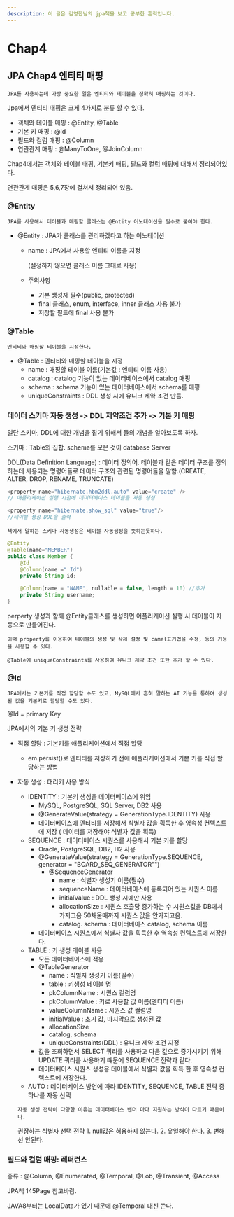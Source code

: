 ```yaml
---
description: 이 글은 김영한님의 jpa책을 보고 공부한 흔적입니다.
---
```


# Chap4

## JPA Chap4 엔티티 매핑

`JPA를 사용하는데 가장 중요한 일은 엔티티와 테이블을 정확히 매핑하는 것이다.`

Jpa에서 엔티티 매핑은 크게 4가지로 분류 할 수 있다.

* 객체와 테이블 매핑 : @Entity, @Table
* 기본 키 매핑 : @Id
* 필드와 컬럼 매핑 : @Column
* 연관관계 매핑 : @ManyToOne, @JoinColumn

Chap4에서는 객체와 테이블 매핑, 기본키 매핑, 필드와 컬럼 매핑에 대해서 정리되어있다.

연관관계 매핑은 5,6,7장에 걸쳐서 정리되어 있음.

### @Entity

`JPA를 사용해서 테이블과 매핑할 클래스는 @Entity 어노테이션을 필수로 붙여야 한다.`

* @Entity : JPA가 클래스를 관리하겠다고 하는 어노테이션
  * name : JPA에서 사용할 엔티티 이름을 지정 

      \(설정하지 않으면 클래스 이름 그대로 사용\)

  * 주의사항 
    * 기본 생성자 필수\(public, protected\)
    * final 클래스, enum, interface, inner 클래스 사용 불가 
    * 저장할 필드에 final 사용 불가

### @Table

`엔티티와 매핑할 테이블을 지정한다.`

* @Table : 엔티티와 매핑할 테이블을 지정
  * name : 매핑할 테이블 이름\(기본값 : 엔티티 이름 사용\)
  * catalog : catalog 기능이 있는 데이터베이스에서 catalog 매핑
  * schema : schema 기능이 있는 데이터베이스에서 schema를 매핑
  * uniqueConstraints : DDL 생성 시에 유니크 제약 조건 만듬.

### 데이터 스키마 자동 생성 -&gt; DDL 제약조건 추가 -&gt; 기본 키 매핑

일단 스키마, DDL에 대한 개념을 잡기 위해서 둘의 개념을 알아보도록 하자.

스키마 : Table의 집합. schema를 모은 것이 database Server

DDL\(Data Definition Language\) : 데이터 정의어. 테이블과 같은 데이터 구조를 정의하는데 사용되는 명령어들로 데이터 구조와 관련된 명령어들을 말함.\(CREATE, ALTER, DROP, RENAME, TRUNCATE\)

```java
<property name="hibernate.hbm2ddl.auto" value="create" />
// 애플리케이션 실행 시점에 데이터베이스 테이블을 자동 생성

<property name="hibernate.show_sql" value="true"/>
//테이블 생성 DDL을 출력
```

`책에서 말하는 스키마 자동생성은 테이블 자동생성을 뜻하는듯하다.`

```java
@Entity
@Table(name="MEMBER")
public class Member {
    @Id
    @Column(name =" Id")
    private String id;

    @Column(name = "NAME", nullable = false, length = 10) //추가
    private String username;
}
```

perperty 생성과 함께 @Entity클래스를 생성하면 어플리케이션 실행 시 테이블이 자동으로 만들어진다.

`이때 property를 이용하여 테이블의 생성 및 삭제 설정 및 camel표기법을 수정, 등의 기능을 사용할 수 있다.`

`@Table에 uniqueConstraints를 사용하여 유니크 제약 조건 또한 추가 할 수 있다.`

### @Id

`JPA에서는 기본키를 직접 할당할 수도 있고, MySQL에서 흔히 말하는 AI 기능을 통하여 생성된 값을 기본키로 할당할 수도 있다.`

@Id = primary Key

JPA에서의 기본 키 생성 전략

* 직접 할당 : 기본키를 애플리케이션에서 직접 할당
  * em.persist\(\)로 엔티티를 저장하기 전에 애플리케이션에서 기본 키를 직접 할당하는 방법
* 자동 생성 : 대리키 사용 방식

  * IDENTITY : 기본키 생성을 데이터베이스에 위임
    * MySQL, PostgreSQL, SQL Server, DB2 사용
    * @GenerateValue\(strategy = GenerationType.IDENTITY\) 사용
    * 데이터베이스에 엔티티를 저장해서 식별자 값을 획득한 후 영속성 컨텍스트에 저장 \( 데이터를 저장해야 식별자 값을 획득\)
  * SEQUENCE : 데이터베이스 시퀀스를 사용해서 기본 키를 할당
    * Oracle, PostgreSQL, DB2, H2 사용
    * @GenerateValue\(strategy = GenerationType.SEQUENCE, generator = "BOARD\_SEQ\_GENERATOR""\)
      * @SequenceGenerator
        * name : 식별자 생성기 이름\(필수\)
        * sequenceName : 데이터베이스에 등록되어 있는 시퀀스 이름
        * initialValue : DDL 생성 시에만 사용
        * allocationSize : 시퀀스 호출당 증가하는 수 시퀀스값을 DB에서 가지고옴 50채울때까지 시퀀스 값을 안가지고옴.
        * catalog. schema : 데이터베이스 catalog, schema 이름
    * 데이터베이스 시퀀스에서 식별자 값을 획득한 후 역속성 컨텍스트에 저장한다.
  * TABLE : 키 생성 테이블 사용
    * 모든 데이터베이스에 적용
    * @TableGenerator
      * name : 식별자 생성기 이름\(필수\)
      * table : 키생성 테이블 명 
      * pkColumnName : 시퀀스 컬럼명
      * pkColumnValue : 키로 사용할 값 이름\(엔티티 이름\)
      * valueColumnName : 시퀀스 값 컬럼명
      * initialValue : 초기 값, 마지막으로 생성된 값
      * allocationSize
      * catalog, schema
      * uniqueConstraints\(DDL\) : 유니크 제약 조건 지정
    * 값을 조회하면서 SELECT 쿼리를 사용하고 다음 값으로 증가시키기 위해 UPDATE 쿼리를 사용하기 떄문에 SEQUENCE 전략과 같다.
    * 데이터베이스 시퀀스 생성용 테이블에서 식별자 값을 획득 한 후 영속성 컨텍스트에 저장한다.
  * AUTO : 데이터베이스 방언에 따라 IDENTITY, SEQUENCE, TABLE 전략 중 하나를 자동 선택

  `자동 생성 전략이 다양한 이유는 데이터베이스 밴더 마다 지원하는 방식이 다르기 때문이다.`

  권장하는 식별자 선택 전략 1. null값은 허용하지 않는다. 2. 유일해야 한다. 3. 변해선 안된다.

### 필드와 컬럼 매핑: 레퍼런스

종류 : @Column, @Enumerated, @Temporal, @Lob, @Transient, @Access

JPA책 145Page 참고바람.

JAVA8부터는 LocalData가 있기 때문에 @Temporal 대신 쓴다.


